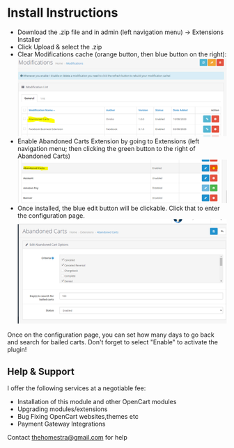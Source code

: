 # Install Instructions
* Download the .zip file and in admin (left navigation menu) -> Extensions Installer
* Click Upload & select the .zip
* Clear Modifications cache (orange button, then blue button on the right):
![clear modifications](./images/clear-mods.PNG)
* Enable Abandoned Carts Extension by going to Extensions (left navigation menu; then clicking the green button to the right of Abandoned Carts)
![enable abandoned carts](./images/enable-module.PNG)
* Once installed, the blue edit button will be clickable.  Click that to enter the configuration page.
![abandoned carts configuration](./images/config.PNG)

Once on the configuration page, you can set how many days to go back and search for bailed carts.  Don't forget to select "Enable" to activate the plugin!


## Help & Support ##
 I offer the following services at a negotiable fee:
 - Installation of this module and other OpenCart modules
 - Upgrading modules/extensions
 - Bug Fixing OpenCart websites,themes etc
 - Payment Gateway Integrations

 Contact thehomestra@gmail.com for help
